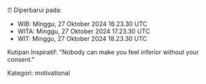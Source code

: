 ⏰ Diperbarui pada:
- WIB: Minggu, 27 Oktober 2024 16.23.30 UTC
- WITA: Minggu, 27 Oktober 2024 17.23.30 UTC
- WIT: Minggu, 27 Oktober 2024 18.23.30 UTC

Kutipan Inspiratif:
"Nobody can make you feel inferior without your consent."


Kategori: motivational

